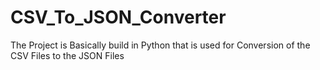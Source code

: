# CSV_To_JSON_Converter
The Project is Basically build in Python that is used for Conversion of the CSV Files to the JSON Files 
